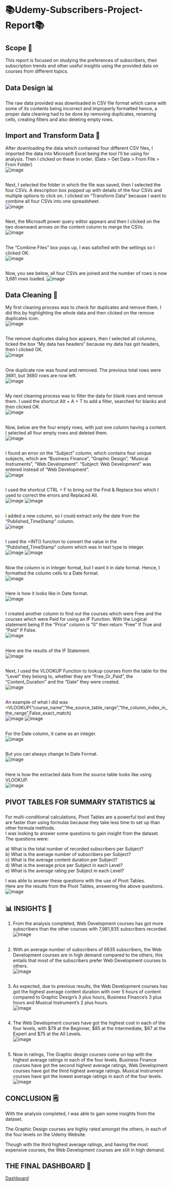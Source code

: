  # :books:Udemy-Subscribers-Project-Report:books:
 ## Scope :page_with_curl:
 This report is focused on studying the preferences of subscribers, their subscription trends and other useful insights using the provided data on courses from different topics.
 ## Data Design :bar_chart:
 The raw data provided was downloaded in CSV file format which came with some of its contents being incorrect and improperly formatted hence, a proper data cleaning had to be done by removing duplicates, renaming cells, creating filters and also deleting empty rows.
 ## Import and Transform Data :scroll:
 After downloading the data which contained four different CSV files, I imported the data into Microsoft Excel being the tool I’ll be using for analysis. Then I clicked on these in order. (Data > Get Data > From File > From Folder)  
![image](https://user-images.githubusercontent.com/130637591/232629319-b1e58ddd-1929-4074-8299-acd745b0b98d.png)
 ##
Next, I selected the folder in which the file was saved, then I selected the four CSVs. 
A description box popped up with details of the four CSVs and multiple options to click on. I clicked on “Transform Data” because I want to combine all four CSVs into one spreadsheet.  
![image](https://user-images.githubusercontent.com/130637591/232913181-44436f66-ac03-4794-817d-ab3b9d82d8df.png)
 ##
Next, the Microsoft power query editor appears and then I clicked on the two downward arrows on the content column to merge the CSVs.  
![image](https://user-images.githubusercontent.com/130637591/232913302-8ee42a87-aaeb-4f8d-9551-9eff930ebadf.png)
 ##
The “Combine Files” box pops up, I was satisfied with the settings so I clicked OK.  
![image](https://user-images.githubusercontent.com/130637591/232913681-4f8dc48b-ff88-4140-a28e-246bfc1aeb88.png)
 ##
Now, you see below, all four CSVs are joined and the number of rows is now 3,681 rows loaded.                                                                     ![image](https://user-images.githubusercontent.com/130637591/232913848-073975b3-aad0-4bd3-86be-e05cdc9692b5.png)
 ## Data Cleaning :shower:
My first cleaning process was to check for duplicates and remove them. I did this by highlighting the whole data and then clicked on the remove duplicates icon.      
![image](https://user-images.githubusercontent.com/130637591/233659975-c0f0512b-6a71-4236-a45f-5e9840b2e812.png)
 ##
The remove duplicates dialog box appears, then I selected all columns, ticked the box “My data has headers” because my data has got headers, then I clicked OK.            
![image](https://user-images.githubusercontent.com/130637591/233661790-81fb8fad-899b-4a94-9a9c-11f28c35424a.png)
 ##
One duplicate row was found and removed. The previous total rows were 3681, but 3680 rows are now left.                                
![image](https://user-images.githubusercontent.com/130637591/233661962-20130b02-e366-4138-8949-cdb2ff6add32.png)
 ##
My next cleaning process was to filter the data for blank rows and remove them. I used the shortcut Alt + A + T to add a filter, searched for blanks and then clicked OK.      
![image](https://user-images.githubusercontent.com/130637591/233662280-b1ba6d6a-ead8-4073-9847-eb25650d1615.png)
 ##
Now, below are the four empty rows, with just one column having a content. I selected all four empty rows and deleted them.                                  
![image](https://user-images.githubusercontent.com/130637591/233664528-1a5049b5-e8c9-4053-be0a-59be66164ef4.png)
 ##
I found an error on the “Subject” column, which contains four unique subjects, which are “Business Finance”, “Graphic Design”, “Musical Instruments”, “Web Development”. 
“Subject: Web Development” was entered instead of “Web Development”.                                           
![image](https://user-images.githubusercontent.com/130637591/233665038-5f6c9c44-3926-4c1c-a3a4-44681fb876da.png)
 ##
I used the shortcut CTRL + F to bring out the Find & Replace box which I used to  correct the errors and Replaced All.          
![image](https://user-images.githubusercontent.com/130637591/233666892-2af22ec8-12b2-41a9-8cdd-fcaa77a41843.png)
![image](https://user-images.githubusercontent.com/130637591/233666961-09ee93bb-ac45-4f20-922b-40216407f239.png)
 ##
I added a new column, so I could extract only the date from the “Published_TimeStamp” column.                  
![image](https://user-images.githubusercontent.com/130637591/233672288-b3f02846-033e-4bd5-baa5-fc2678914e7c.png)
 ##
I used the =INT() function to convert the value in the “Published_TimeStamp” column which was in text type to integer.          
![image](https://user-images.githubusercontent.com/130637591/233672477-0188b7d9-52e5-4831-9dc5-5630d16cc3be.png)
![image](https://user-images.githubusercontent.com/130637591/233673486-b40b634d-53c5-472e-bc35-4f7529fcc7e8.png)
 ##
Now the column is in Integer format, but I want it in date format. Hence, I formatted the column cells to a Date format.            
![image](https://user-images.githubusercontent.com/130637591/233674675-f965dc27-486c-4894-9f7e-0adc7956d4fd.png)
 ##
Here is how it looks like in Date format.         
![image](https://user-images.githubusercontent.com/130637591/233675107-033313b4-58ac-4c41-8b85-82fdce081942.png)
 ##
I created another column to find out the courses which were Free and the courses which were Paid for using an IF Function. With the Logical statement being If the “Price” column is “0”	 then return “Free” If True and “Paid” If False.             
![image](https://user-images.githubusercontent.com/130637591/233675582-142b98c4-8916-424b-ac8d-b0314e63fe03.png)
 ##
Here are the results of the IF Statement.            
![image](https://user-images.githubusercontent.com/130637591/233675787-0fb9059d-9cfd-4293-a43c-401d38d90161.png)
 ##
Next, I used the VLOOKUP Function to lookup courses from the table for the “Level” they belong to, whether they are “Free_Or_Paid”, the “Content_Duration” and the “Date” they were created.              
![image](https://user-images.githubusercontent.com/130637591/233676002-61eba936-5681-4b3c-9d93-453fe5cd82ce.png)
 ##
An example of what I did was =VLOOKUP(“course_name”,”the_source_table_range”,”the_column_index_in_the_range”,False_exact_match)               
![image](https://user-images.githubusercontent.com/130637591/233676214-4806c526-1cf4-4025-b0db-9a9a3e4f95f0.png)
![image](https://user-images.githubusercontent.com/130637591/233676415-6017b0e1-8ff2-44e6-aa14-4e81e23140df.png)
 ##
For the Date column, it came as an integer.        
![image](https://user-images.githubusercontent.com/130637591/233676606-9ef98dd5-dad4-4da7-a867-d4898c4826ac.png)
 ##
But you can always change to Date Format.                   
![image](https://user-images.githubusercontent.com/130637591/233676827-d385fa1d-61dd-47b7-adc3-86680c67311b.png)
 ##
Here is how the extracted data from the source table looks like using VLOOKUP.              
![image](https://user-images.githubusercontent.com/130637591/233677023-ca721d0f-2b24-47a1-b260-9efbf575a981.png)
 ## PIVOT TABLES FOR SUMMARY STATISTICS :bar_chart:
For multi-conditional calculations, Pivot Tables are a powerful tool and they are faster than using formulas because they take less time to set up than other formula methods.                                                                                                                                                                     
I was looking to answer some questions to gain insight from the dataset. The questions were:                                                                                  

a) What is the total number of recorded subscribers per Subject?                                                                                                                   
b) What is the average number of subscribers per Subject?                                                                                                                         
c) What is the average content duration per Subject?                                                                                                                              
d) What is the average price per Subject in each Level?                                                                                                                           
e) What is the average rating per Subject in each Level?                                                                                                                          

I was able to answer these questions with the use of Pivot Tables.                                                                                                                            
Here are the results from the Pivot Tables, answering the above questions.            
![image](https://user-images.githubusercontent.com/130637591/233677661-d20097f8-72f3-4027-907e-820c5785c756.png)
 ## :bar_chart: INSIGHTS :art:
1. From the analysis completed, Web Development courses has got more subscribers than the other courses with 7,981,935 subscribers recorded.       
![image](https://user-images.githubusercontent.com/130637591/233678140-7e66516a-fc4c-44a7-862e-1f069d8a52df.png)
 ##
2. With an average number of subscribers of 6635 subscribers, the Web Development courses are in high demand compared to the others, this entails that most of the subscribers prefer Web Development courses to others.                                            
![image](https://user-images.githubusercontent.com/130637591/233682344-63a77ed7-448b-450b-8604-9605c5cd605b.png)
 ##
3. As expected, due to previous results, the Web Development courses has got the highest average content duration with over 5 hours of content compared to Graphic Design’s 3 plus hours, Business Finance’s 3 plus hours and Musical Instrument’s 2 plus hours.                    
![image](https://user-images.githubusercontent.com/130637591/233684308-455f0048-86c2-473a-9fb9-dcef50ef73a8.png)
 ##
4. The Web Development courses have got the highest cost in each of the four levels, with $79 at the Beginner, $85 at the Intermediate, $67 at the Expert and $75 at the All Levels.                    
![image](https://user-images.githubusercontent.com/130637591/233684656-d50d2bce-d4f2-4ab5-95e8-f800706fd3ab.png)
 ##
5. Now in ratings, The Graphic design courses come on top with the highest average ratings in each of the four levels. 
Business Finance courses have got the second highest average ratings, Web Development courses have got the third highest average ratings.
Musical Instrument courses have got the lowest average ratings in each of the four levels.                      
![image](https://user-images.githubusercontent.com/130637591/233685183-43cf5899-5082-42d5-bbb8-ce6ccd6634e6.png)
 ## CONCLUSION :spiral_notepad:
With the analysis completed, I was able to gain some insights from the dataset.

The Graphic Design courses are highly rated amongst the others, in each of the four levels on the Udemy Website.

Though with the third highest average ratings, and having the most expensive courses, the Web Development courses are still in high demand.
 ## THE FINAL DASHBOARD :art:
[Dashboard](https://github.com/Marvykeys/Udemy-Subscribers-Project-Report/blob/main/UDEMY%20SUBSCRIPTION%20TRENDS%20DASHBOARD.pdf)
